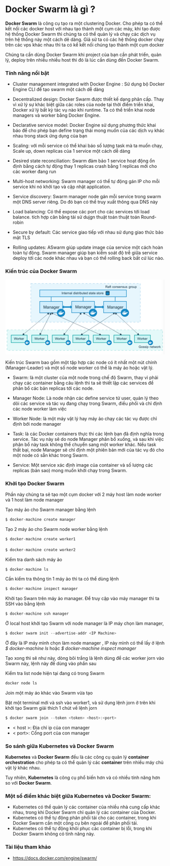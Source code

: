 # Docker Swarm là gì ?

**Docker Swarm** là công cụ tạo ra một clustering Docker. Cho phép ta có thể kết nối các docker host với nhau tạo thành một cụm các máy, khi tạo được hệ thống Docker Swarm thì chúng ta có thể quản lý và chạy các dịch vụ trên hệ thống này một cách dẽ dàng. Giả sử ta có các hệ thống docker chạy trên các vps khác nhau thì ta có kể kết nối chúng tạo thành một cụm docker

Chúng ta cần dùng Docker Swarm khi project của bạn cần phát triển, quản lý, deploy trên nhiều nhiều host thì đó là lúc cần dùng đến Docker Swarm.

### Tính năng nổi bật

- Cluster management integrated with Docker Engine : Sử dụng bộ Docker Engine CLI để tạo swarm một cách dễ dàng

- Decentralized design: Docker Swarm được thiết kế dạng phân cấp. Thay vì xử lý sự khác biệt giữa các roles của node tại thời điểm triển khai, Docker xử lý bất kỳ tác vụ nào khi runtime. Ta có thể triển khai node managers và worker bằng Docker Engine.

- Declarative service model: Docker Engine sử dụng phương thức khai báo để cho phép bạn define trạng thái mong muốn của các dịch vụ khác nhau trong stack ứng dụng của bạn

- Scaling: với mỗi service có thể khai báo số lượng task mà ta muốn chạy, Scale up, down replicas của 1 service một cách dễ dàng

- Desired state reconciliation: Swarm đảm bảo 1 service hoạt động ổn định bằng cách tự động thay 1 replicas crash bằng 1 replicas mới cho các worker đang run

- Multi-host networking: Swarm manager có thể tự động gán IP cho mỗi service khi nó khởi tạo và cập nhật application.

- Service discovery: Swarm manager node gán mỗi service trong swarm một DNS server riêng. Do đó bạn có thể truy xuất thông qua DNS này

- Load balancing: Có thể expose các port cho các services tới load balance. tích hợp cân bằng tải sử dujgn thuật toán thuật toán Round-robin

- Secure by default: Các service giao tiếp với nhau sử dụng giao thức bảo mật TLS

- Rolling updates: ASwarm giúp update image của service một cách hoàn toàn tự động. Swarm manager giúp bạn kiểm soát độ trễ giữa service deploy tới các node khác nhau và bạn có thể rolling back bất cứ lúc nào.

### Kiến trúc của Docker Swarm

![swarm_diagram](/Image/Docker-Swarm.png)

Kiến trúc Swarm bao gồm một tập hợp các node có ít nhất một nút chính (Manager-Leader) và một số node worker có thể là máy ảo hoặc vật lý.

- Swarm: là một cluster của một node trong chế độ Swarm, thay vì phải chạy các container bằng câu lệnh thì ta sẽ thiết lập các services để phân bổ các bản replicas tới các node.

- Manager Node: Là node nhận các define service từ user, quản lý theo dõi các service và tác vụ đang chạy trong Swarm, điều phối và chỉ định các node worker làm việc

- Worker Node: là một máy vật lý hay máy ảo chạy các tác vụ được chỉ định bới node manager

- Task: là các Docker containers thực thi các lệnh bạn đã định nghĩa trong service. Tác vụ này sẽ do node Manager phân bổ xuống, và sau khi việc phân bổ này task không thể chuyển sang một worker khác. Nếu task thất bại, node Manager sẽ chỉ định một phiên bản mới của tác vụ đó cho một node có sẵn khác trong Swarm.

- Service: Một service xác định image của container và số lượng các replicas (bản sao) mong muốn khởi chạy trong Swarm.

### Khởi tạo Docker Swarm

Phần này chúng ta sẽ tạo một cụm docker với 2 máy host làm node worker và 1 host làm node manager

Tạo máy ảo cho Swarm manager bằng lệnh

```js
$ docker-machine create manager
```  
Tạo 2 máy ảo cho Swarm node worker bằng lệnh

```js
$ docker-machine create worker1

$ docker-machine create worker2
```  

Kiểm tra danh sách máy ảo

```js
$ docker-machine ls
```  
Cần kiểm tra thông tin 1 máy ảo thì ta có thể dùng lệnh

```js
$ docker-machine inspect manager
```  
Khởi tạo Swarn trên máy ảo manager. Để truy cập vào máy manager thì ta SSH vào bằng lệnh

```js
$ docker-machine ssh manager
```  
Ở local host khởi tạo Swarm với node manager là IP máy chọn làm manager,

```js
$ docker swarm init --advertise-addr <IP Machine>

```  
Ở đây <IP Machine> là IP máy mình chọn làm node manager , IP này mình có thể lấy ở lệnh *$ docker-machine ls* hoặc *$ docker-machine inspect manager*

Tạo xong thì sẽ như này, dòng bôi trắng là lệnh dùng để các worker jorn vào Swarm này, lệnh này để dùng vào phần sau

Kiểm tra list node hiện tại đang có trong Swarm

```js
docker node ls

```  
Join một máy áo khác vào Swarm vừa tạo

Bật một terminal mới và ssh vào worker1, và sử dụng lệnh jorn ở trên khi khởi tạo Swarm giải thích 1 chút về lệnh jorn

```js
$ docker swarm join --token <token> <host>:<port>

```  
-  < host >: Địa chỉ ip của con manager
-  < port>: Cổng port của con manager

### So sánh giữa Kubernetes và Docker Swarm

**Kubernetes** và **Docker Swarm** đều là các công cụ quản lý **container orchestration** cho phép ta có thể quản lý các **container** trên nhiều máy chủ vật lý khác nhau.

Tuy nhiên, **Kubernetes** là công cụ phổ biến hơn và có nhiều tính năng hơn so với **Docker Swarm**.

### Một số điểm khác biệt giữa **Kubernetes** và **Docker Swarm**:

- Kubernetes có thể quản lý các container của nhiều nhà cung cấp khác nhau, trong khi Docker Swarm chỉ quản lý các container của Docker.
- Kubernetes có thể tự động phân phối tải cho các container, trong khi Docker Swarm cần một công cụ bên ngoài để phân phối tải.
- Kubernetes có thể tự động khôi phục các container bị lỗi, trong khi Docker Swarm không có tính năng này.

### Tài liệu tham khảo

- https://docs.docker.com/engine/swarm/